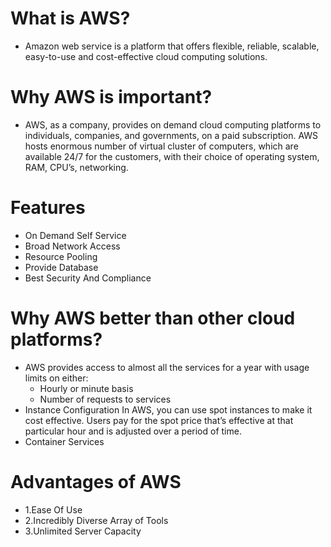 # What is AWS?

- Amazon web service is a platform that offers flexible, reliable, scalable, easy-to-use and cost-effective cloud computing solutions.

# Why AWS is important?

- AWS, as a company, provides on demand cloud computing platforms to individuals, companies, and governments, on a paid subscription. AWS hosts enormous number of virtual cluster of computers, which are available 24/7 for the customers, with their choice of operating system, RAM, CPU’s, networking.

# Features

- On Demand Self Service
- Broad Network Access
- Resource Pooling
- Provide Database
- Best Security And Compliance

# Why AWS better than other cloud platforms?
- AWS provides access to almost all the services for a year with usage limits on either:
     - Hourly or minute basis
     - Number of requests to services
- Instance Configuration In AWS, you can use spot instances to make it cost effective. Users pay for the spot price that’s effective at that particular hour and is adjusted over a period of time.
- Container Services
# Advantages of AWS
- 1.Ease Of Use
- 2.Incredibly Diverse Array of Tools
- 3.Unlimited Server Capacity
